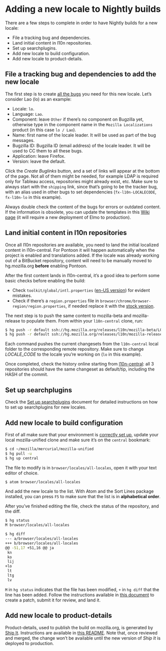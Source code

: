 # Adding a new locale to Nightly builds

There are a few steps to complete in order to have Nightly builds for a new locale:
* File a tracking bug and dependencies.
* Land initial content in l10n repositories.
* Set up searchplugins.
* Add new locale to build configuration.
* Add new locale to product-details.

## File a tracking bug and dependencies to add the new locale

The first step is to create [all the bugs](https://l10n.mozilla.org/bugs/new-locale) you need for this new locale. Let’s consider Lao (lo) as an example:
* Locale: `lo`.
* Language: `Lao`.
* Component: leave `Other` if there’s no component on Bugzilla yet, otherwise type in the component name in the `Mozilla Localizations` product (in this case `lo / Lao`).
* Name: first name of the locale leader. It will be used as part of the bug messages.
* Bugzilla ID: Bugzilla ID (email address) of the locale leader. It will be used to CC them to all these bugs.
* Application: leave Firefox.
* Version: leave the default.

Click the *Create Buglinks* button, and a set of links will appear at the bottom of the page. Not all of them might be needed, for example LDAP is required only for Tableau access, repositories might already exist, etc. Make sure to always start with the `shipping` link, since that’s going to be the tracker bug, with an alias used in other bugs to set dependencies (`fx-l10n-LOCALECODE`, `fx-l10n-lo` in this example).

Always double check the content of the bugs for errors or outdated content. If the information is obsolete, you can update the templates in this [Wiki page](https://wiki.mozilla.org/L10n:Bugogram) (it will require a new deployment of Elmo to production).

## Land initial content in l10n repositories

Once all l10n repositories are available, you need to land the initial localized content in l10n-central. For Pontoon it will happen automatically when the project is enabled and translations added. If the locale was already working out of a BitBucket repository, content will need to be manually moved to hg.mozilla.org **before** enabling Pontoon.

After the first content lands in l10n-central, it’s a good idea to perform some basic checks before enabling the build:
* Check `toolkit/global/intl.properties` ([en-US version](https://hg.mozilla.org/mozilla-central/file/default/toolkit/locales/en-US/chrome/global/intl.properties)) for evident mistakes.
* Check if there’s a `region.properties` file in `browser/chrome/browser-region/region.properties`, if needed replace it with the [stock version](../searchplugins/files/desktop_region.properties).

The next step is to push the same content to mozilla-beta and mozilla-release to populate them. From within your `l10n-central` clone, run:

```BASH
$ hg push -r default ssh://hg.mozilla.org/releases/l10n/mozilla-beta/LOCALE_CODE
$ hg push -r default ssh://hg.mozilla.org/releases/l10n/mozilla-release/LOCALE_CODE
```

Each command pushes the current changesets from the `l10n-central` local folder to the corresponding remote repository. Make sure to change *LOCALE_CODE* to the locale you’re working on (`lo` in this example).

Once completed, check the history online starting from [l10n-central](https://hg.mozilla.org/l10n-central): all 3 repositories should have the same changeset as default/tip, including the HASH of the commit.

## Set up searchplugins

Check the [Set up searchplugins](../searchplugins/setup_searchplugins.md) document for detailed instructions on how to set up searchplugins for new locales.

## Add new locale to build configuration

First of all make sure that your environment is [correctly set up](../../tools/mercurial/setting_mercurial_environment.md), update your local mozilla-unified clone and make sure it’s on the `central` bookmark:

```BASH
$ cd ~/mozilla/mercurial/mozilla-unified
$ hg pull -u
$ hg up central
```

The file to modify is in `browser/locales/all-locales`, open it with your text editor of choice.

```BASH
$ atom browser/locales/all-locales
```

And add the new locale to the list. With Atom and the Sort Lines package installed, you can press `F5` to make sure that the list is in **alphabetical order**.

After you’ve finished editing the file, check the status of the repository, and the diff.

```BASH
$ hg status
M browser/locales/all-locales

$ hg diff
--- a/browser/locales/all-locales
+++ b/browser/locales/all-locales
@@ -51,17 +51,16 @@ ja
 kn
 ko
 lij
+lo
 lt
 ltg
 lv
```

`M` in `hg status` indicates that the file has been modified, `+` in `hg diff` that the line has been added. Follow the instructions available in [this document](../../tools/mercurial/creating_mercurial_patch.md) to create a patch, submit it for review, and land it.

## Add new locale to product-details

Product-details, used to publish the build on mozilla.org, is generated by [Ship It](https://github.com/mozilla-releng/ship-it). Instructions are available in [this README](https://github.com/mozilla-releng/ship-it/blob/master/README-l10n.md). Note that, once reviewed and merged, the change won’t be available until the new version of *Ship It* is deployed to production.
